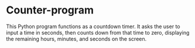 # Counter-program
This Python program functions as a countdown timer. It asks the user to input a time in seconds, then counts down from that time to zero, displaying the remaining hours, minutes, and seconds on the screen.
